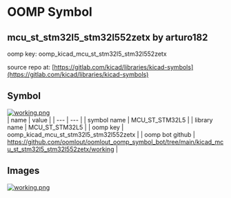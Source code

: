 # OOMP Symbol  
## mcu_st_stm32l5_stm32l552zetx  by arturo182  
  
oomp key: oomp_kicad_mcu_st_stm32l5_stm32l552zetx  
  
source repo at: [https://gitlab.com/kicad/libraries/kicad-symbols](https://gitlab.com/kicad/libraries/kicad-symbols)  
## Symbol  
  
[![working.png](working_600.png)](working.png)  
| name | value | 
| --- | --- | 
| symbol name | MCU_ST_STM32L5 | 
| library name | MCU_ST_STM32L5 | 
| oomp key | oomp_kicad_mcu_st_stm32l5_stm32l552zetx | 
| oomp bot github | https://github.com/oomlout/oomlout_oomp_symbol_bot/tree/main/kicad_mcu_st_stm32l5_stm32l552zetx/working | 
## Images  
  
[![working.png](working_140.png)](working.png)  
